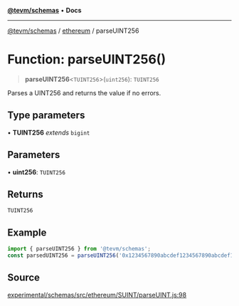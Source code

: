 [**@tevm/schemas**](../../README.md) • **Docs**

***

[@tevm/schemas](../../modules.md) / [ethereum](../README.md) / parseUINT256

# Function: parseUINT256()

> **parseUINT256**\<`TUINT256`\>(`uint256`): `TUINT256`

Parses a UINT256 and returns the value if no errors.

## Type parameters

• **TUINT256** *extends* `bigint`

## Parameters

• **uint256**: `TUINT256`

## Returns

`TUINT256`

## Example

```ts
import { parseUINT256 } from '@tevm/schemas';
const parsedUINT256 = parseUINT256('0x1234567890abcdef1234567890abcdef12345678');
```

## Source

[experimental/schemas/src/ethereum/SUINT/parseUINT.js:98](https://github.com/evmts/tevm-monorepo/blob/main/experimental/schemas/src/ethereum/SUINT/parseUINT.js#L98)
